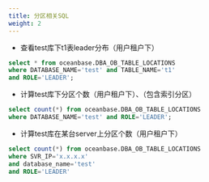```yaml
---
title: 分区相关SQL
weight: 2
---
```


- 查看test库下t1表leader分布（用户租户下）
```sql
select * from oceanbase.DBA_OB_TABLE_LOCATIONS 
where DATABASE_NAME='test' and TABLE_NAME='t1' 
and ROLE='LEADER';
```

- 计算test库下分区个数（用户租户下）、（包含索引分区）
```sql
select count(*) from oceanbase.DBA_OB_TABLE_LOCATIONS
where DATABASE_NAME='test' and ROLE='LEADER';
```

- 计算test库在某台server上分区个数（用户租户下）
```sql
select count(*) from oceanbase.DBA_OB_TABLE_LOCATIONS 
where SVR_IP='x.x.x.x' 
and database_name='test' 
and ROLE='LEADER'
```
